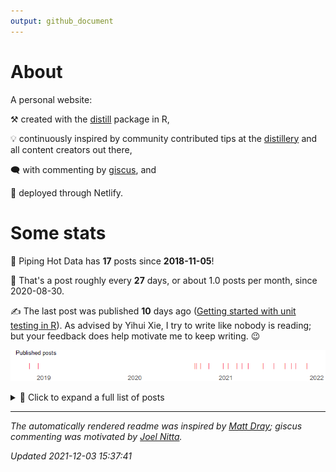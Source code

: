 ```yaml
---
output: github_document
---
```



<!-- README.md is generated from README.Rmd. Please edit that file -->



# About

A personal website:

⚒️ created with the [distill](https://rstudio.github.io/distill/) package in R,

💡 continuously inspired by community contributed tips at the [distillery](https://jhelvy.github.io/distillery/) and all content creators out there,

🗨️ with commenting by [giscus](https://giscus.app/), and

🚀 deployed through Netlify.









# Some stats

🎉 Piping Hot Data has **17** posts since **2018-11-05**!

📅 That's a post roughly every **27** days, or about 1.0 posts per month, since 2020-08-30.


✍️ The last post was published **10** days ago ([Getting started with unit testing in R](https://www.pipinghotdata.com/posts/2021-11-23-getting-started-with-unit-testing-in-r)). As advised by Yihui Xie, I try to write like nobody is reading; but your
feedback does help motivate me to keep writing. 😉

![plot of chunk plot-obj](figure/plot-obj-1.png)



<details><summary>📂 Click to expand a full list of posts</summary>


|Date       |Title                                                                                                                                                                                             |
|:----------|:-------------------------------------------------------------------------------------------------------------------------------------------------------------------------------------------------|
|2021-11-23 |[Getting started with unit testing in R](https://www.pipinghotdata.com/posts/2021-11-23-getting-started-with-unit-testing-in-r)                                                                   |
|2021-10-11 |[Estimating correlations adjusted for group membership](https://www.pipinghotdata.com/posts/2021-10-11-estimating-correlations-adjusted-for-group-membership)                                     |
|2021-09-23 |[Curating for @WeAreRLadies on Twitter](https://www.pipinghotdata.com/posts/2021-09-23-curating-for-wearerladies-on-twitter)                                                                      |
|2021-08-27 |[A tidyverse pivot approach to data preparation in R](https://www.pipinghotdata.com/posts/2021-08-27-a-tidyverse-pivot-approach-to-data-preparation-in-r)                                         |
|2021-07-14 |[Polished summary tables in R with gtsummary](https://www.pipinghotdata.com/posts/2021-07-14-polished-summary-tables-in-r-with-gtsummary)                                                         |
|2021-06-01 |[Custom interactive sunbursts with ggplot in R](https://www.pipinghotdata.com/posts/2021-06-01-custom-interactive-sunbursts-with-ggplot-in-r)                                                     |
|2021-04-01 |[Deploy previews with Netlifly](https://www.pipinghotdata.com/posts/2021-04-01-deploy-previews-with-netlifly)                                                                                     |
|2021-03-08 |[R-Ladies styled code gifs with xaringan and flipbookr](https://www.pipinghotdata.com/posts/2021-03-08-r-ladies-styled-code-gifs-with-xaringan-and-flipbookr)                                     |
|2021-02-15 |[GGanimating a geographic introduction](https://www.pipinghotdata.com/posts/2021-02-15-gganimating-a-geographic-introduction)                                                                     |
|2021-01-11 |[From gmailr to the Google Books API](https://www.pipinghotdata.com/posts/2021-01-11-from-gmailr-to-the-google-books-api)                                                                         |
|2020-12-23 |[Leveraging labelled data in R](https://www.pipinghotdata.com/posts/2020-12-23-leveraging-labelled-data-in-r)                                                                                     |
|2020-10-25 |[Your first R package in 1 hour](https://www.pipinghotdata.com/posts/2020-10-25-your-first-r-package-in-1-hour)                                                                                   |
|2020-09-22 |[Exporting editable ggplot graphics to PowerPoint with officer and purrr](https://www.pipinghotdata.com/posts/2020-09-22-exporting-editable-ggplot-graphics-to-powerpoint-with-officer-and-purrr) |
|2020-09-07 |[Introducing RStudio and R Markdown](https://www.pipinghotdata.com/posts/2020-09-07-introducing-the-rstudio-ide-and-r-markdown)                                                                   |
|2020-08-30 |[A job interview presentation inspired by the R community](https://www.pipinghotdata.com/posts/2020-08-30-a-job-interview-presentation-inspired-by-the-r-community)                               |
|2018-12-11 |[Stringr 4 ways](https://www.pipinghotdata.com/posts/2018-12-11-stringr-4-ways)                                                                                                                   |
|2018-11-05 |[Welcome to Piping Hot Data](https://www.pipinghotdata.com/posts/2018-11-05-welcome-to-piping-hot-data)                                                                                           |
</details>

---

_The automatically rendered readme was inspired by [Matt Dray](https://www.rostrum.blog/2021/04/14/gha-readme/); giscus commenting
was motivated by [Joel Nitta](https://www.joelnitta.com/posts/2021-11-24_using-giscus/)._


_Updated 2021-12-03 15:37:41_












